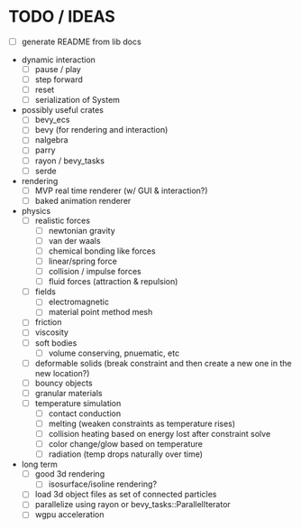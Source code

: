 # TODO / IDEAS

- [ ] generate README from lib docs

- dynamic interaction
  - [ ] pause / play
  - [ ] step forward
  - [ ] reset
  - [ ] serialization of System

- possibly useful crates
  - [ ] bevy_ecs
  - [ ] bevy (for rendering and interaction)
  - [ ] nalgebra
  - [ ] parry
  - [ ] rayon / bevy_tasks
  - [ ] serde

- rendering
  - [ ] MVP real time renderer (w/ GUI & interaction?)
  - [ ] baked animation renderer

- physics
  - [ ] realistic forces
    - [ ] newtonian gravity
    - [ ] van der waals
    - [ ] chemical bonding like forces
    - [ ] linear/spring force
    - [ ] collision / impulse forces
    - [ ] fluid forces (attraction & repulsion)
  - [ ] fields
    - [ ] electromagnetic
    - [ ] material point method mesh
  - [ ] friction
  - [ ] viscosity
  - [ ] soft bodies
    - [ ] volume conserving, pnuematic, etc
  - [ ] deformable solids (break constraint and then create a new one in the new location?)
  - [ ] bouncy objects
  - [ ] granular materials
  - [ ] temperature simulation
    - [ ] contact conduction
    - [ ] melting (weaken constraints as temperature rises)
    - [ ] collision heating based on energy lost after constraint solve
    - [ ] color change/glow based on temperature
    - [ ] radiation (temp drops naturally over time)

- long term
  - [ ] good 3d rendering
    - [ ] isosurface/isoline rendering?
  - [ ] load 3d object files as set of connected particles
  - [ ] parallelize using rayon or bevy_tasks::ParallelIterator
  - [ ] wgpu acceleration